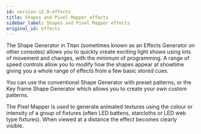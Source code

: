 ```yaml
---
id: version-12.0-effects
title: Shapes and Pixel Mapper effects
sidebar_label: Shapes and Pixel Mapper effects
original_id: effects
---
```


The Shape Generator in Titan (sometimes known as an Effects Generator on
other consoles) allows you to quickly create exciting light shows using
lots of movement and changes, with the minimum of programming. A range
of speed controls allow you to modify how the shapes appear at showtime
giving you a whole range of effects from a few basic stored cues.

You can use the conventional Shape Generator with preset patterns, or
the Key frame Shape Generator which allows you to create your own custom
patterns.

The Pixel Mapper is used to generate animated textures using the colour
or intensity of a group of fixtures (often LED battens, starcloths or
LED web type fixtures). When viewed at a distance the effect becomes
clearly visible.

